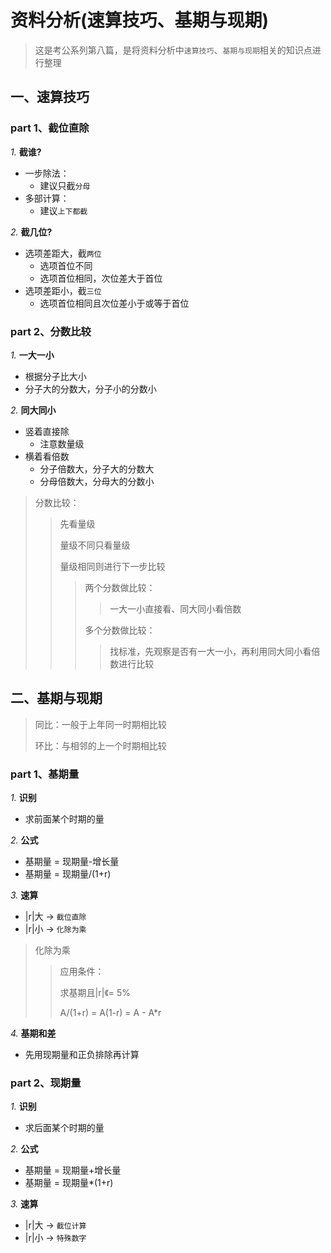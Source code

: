 
# 资料分析(速算技巧、基期与现期)

>这是考公系列第八篇，是将资料分析中`速算技巧`、`基期与现期`相关的知识点进行整理


## 一、速算技巧


### part 1、截位直除

*1.*  **截谁?**

  * 一步除法：
    * 建议只截`分母`
  * 多部计算：
    * 建议`上下都截`

*2.*  **截几位?**

  * 选项差距大，截`两位`
    * 选项首位不同
    * 选项首位相同，次位差大于首位
  * 选项差距小，截`三位`
    * 选项首位相同且次位差小于或等于首位


### part 2、分数比较

*1.*  **一大一小**

  * 根据分子比大小
  * 分子大的分数大，分子小的分数小

*2.*  **同大同小**

  * 竖着直接除
    * 注意数量级
  * 横着看倍数
    * 分子倍数大，分子大的分数大
    * 分母倍数大，分母大的分数小

> 分数比较：
>
>> 先看量级
>>
>> 量级不同只看量级
>>
>> 量级相同则进行下一步比较
>>
>>> 两个分数做比较：
>>>
>>>> 一大一小直接看、同大同小看倍数
>>>
>>> 多个分数做比较：
>>>
>>>> 找标准，先观察是否有一大一小，再利用同大同小看倍数进行比较


## 二、基期与现期

> 同比：一般于上年同一时期相比较
>
> 环比：与相邻的上一个时期相比较

### part 1、基期量

*1.*  **识别**

  * 求前面某个时期的量

*2.*  **公式**

  * 基期量 = 现期量-增长量
  * 基期量 = 现期量/(1+r)

*3.*  **速算**

  * |r|大 -> `截位直除`
  * |r|小 -> `化除为乘`

> 化除为乘
>
>> 应用条件： 
>>  
>> 求基期且|r|《= 5% 
>>  
>> A/(1+r) = A(1-r) = A - A*r 

*4.*  **基期和差**

  * 先用现期量和正负排除再计算


### part 2、现期量

*1.*  **识别**

  * 求后面某个时期的量

*2.*  **公式**

  * 基期量 = 现期量+增长量
  * 基期量 = 现期量*(1+r)

*3.*  **速算**

  * |r|大 -> `截位计算`
  * |r|小 -> `特殊数字`





